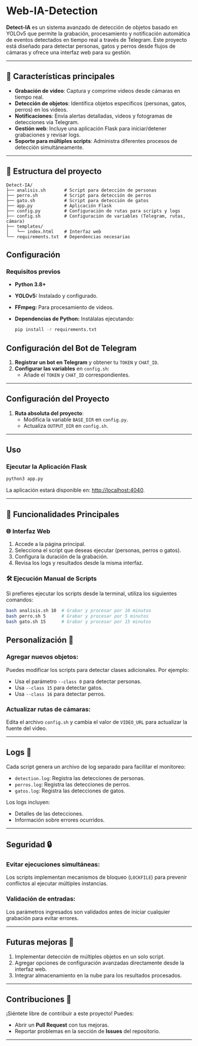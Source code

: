 # Web-IA-Detection

**Detect-IA** es un sistema avanzado de detección de objetos basado en YOLOv5 que permite la grabación, procesamiento y notificación automática de eventos detectados en tiempo real a través de Telegram. Este proyecto está diseñado para detectar personas, gatos y perros desde flujos de cámaras y ofrece una interfaz web para su gestión.

---

## 🚀 Características principales

- **Grabación de video**: Captura y comprime videos desde cámaras en tiempo real.
- **Detección de objetos**: Identifica objetos específicos (personas, gatos, perros) en los videos.
- **Notificaciones**: Envía alertas detalladas, videos y fotogramas de detecciones vía Telegram.
- **Gestión web**: Incluye una aplicación Flask para iniciar/detener grabaciones y revisar logs.
- **Soporte para múltiples scripts**: Administra diferentes procesos de detección simultáneamente.

---

## 📁 Estructura del proyecto

```plaintext
Detect-IA/
├── analisis.sh       # Script para detección de personas
├── perro.sh          # Script para detección de perros
├── gato.sh           # Script para detección de gatos
├── app.py            # Aplicación Flask
├── config.py         # Configuración de rutas para scripts y logs
├── config.sh         # Configuración de variables (Telegram, rutas, cámara)
├── templates/
│   └── index.html    # Interfaz web
└── requirements.txt  # Dependencias necesarias
```

## Configuración

### Requisitos previos

- **Python 3.8+**
- **YOLOv5:** Instalado y configurado.
- **FFmpeg:** Para procesamiento de videos.
- **Dependencias de Python:** Instálalas ejecutando:

  ```bash
  pip install -r requirements.txt
  ```

## Configuración del Bot de Telegram

1. **Registrar un bot en Telegram** y obtener tu `TOKEN` y `CHAT_ID`.
2. **Configurar las variables** en `config.sh`:
   - Añade el `TOKEN` y `CHAT_ID` correspondientes.

---

## Configuración del Proyecto

1. **Ruta absoluta del proyecto**:
   - Modifica la variable `BASE_DIR` en `config.py`.
   - Actualiza `OUTPUT_DIR` en `config.sh`.

---

## Uso

### Ejecutar la Aplicación Flask

```bash
python3 app.py
```
La aplicación estará disponible en: [http://localhost:4040](http://localhost:4040).

---

## 🚀 Funcionalidades Principales

### 🌐 Interfaz Web
1. Accede a la página principal.
2. Selecciona el script que deseas ejecutar (personas, perros o gatos).
3. Configura la duración de la grabación.
4. Revisa los logs y resultados desde la misma interfaz.

### 🛠️ Ejecución Manual de Scripts
Si prefieres ejecutar los scripts desde la terminal, utiliza los siguientes comandos:

```bash
bash analisis.sh 10  # Grabar y procesar por 10 minutos
bash perro.sh 5      # Grabar y procesar por 5 minutos
bash gato.sh 15      # Grabar y procesar por 15 minutos
```

## Personalización 🚀

### Agregar nuevos objetos:
Puedes modificar los scripts para detectar clases adicionales. Por ejemplo:
- Usa el parámetro `--class 0` para detectar personas.
- Usa `--class 15` para detectar gatos.
- Usa `--class 16` para detectar perros.

### Actualizar rutas de cámaras:
Edita el archivo `config.sh` y cambia el valor de `VIDEO_URL` para actualizar la fuente del video.

---

## Logs 📜

Cada script genera un archivo de log separado para facilitar el monitoreo:
- `detection.log`: Registra las detecciones de personas.
- `perros.log`: Registra las detecciones de perros.
- `gatos.log`: Registra las detecciones de gatos.

Los logs incluyen:
- Detalles de las detecciones.
- Información sobre errores ocurridos.

---

## Seguridad 🔒

### Evitar ejecuciones simultáneas:
Los scripts implementan mecanismos de bloqueo (`LOCKFILE`) para prevenir conflictos al ejecutar múltiples instancias.

### Validación de entradas:
Los parámetros ingresados son validados antes de iniciar cualquier grabación para evitar errores.

---

## Futuras mejoras 🌟

1. Implementar detección de múltiples objetos en un solo script.
2. Agregar opciones de configuración avanzadas directamente desde la interfaz web.
3. Integrar almacenamiento en la nube para los resultados procesados.

---

## Contribuciones 🤝

¡Siéntete libre de contribuir a este proyecto! Puedes:
- Abrir un **Pull Request** con tus mejoras.
- Reportar problemas en la sección de **Issues** del repositorio.

---
